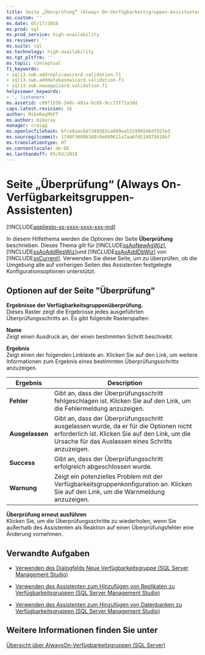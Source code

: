 ```yaml
---
title: Seite „Überprüfung“ (Always On-Verfügbarkeitsgruppen-Assistenten) | Microsoft-Dokumentation
ms.custom: ''
ms.date: 05/17/2016
ms.prod: sql
ms.prod_service: high-availability
ms.reviewer: ''
ms.suite: sql
ms.technology: high-availability
ms.tgt_pltfrm: ''
ms.topic: conceptual
f1_keywords:
- sql13.swb.addreplicawizard.validation.f1
- sql13.swb.adddatabasewizard.validation.f1
- sql13.swb.newagwizard.validation.f1
helpviewer_keywords:
- ', listeners'
ms.assetid: c8971556-240c-491a-bc86-9cc72f71a3dd
caps.latest.revision: 16
author: MikeRayMSFT
ms.author: mikeray
manager: craigg
ms.openlocfilehash: bfce0aacbd7349263ca699ea532998546df92fe3
ms.sourcegitcommit: 1740f3090b168c0e809611a7aa6fd514075616bf
ms.translationtype: HT
ms.contentlocale: de-DE
ms.lasthandoff: 05/03/2018
---
```

# <a name="validation-page-always-on-availability-group-wizards"></a>Seite „Überprüfung“ (Always On-Verfügbarkeitsgruppen-Assistenten)
[!INCLUDE[appliesto-ss-xxxx-xxxx-xxx-md](../../../includes/appliesto-ss-xxxx-xxxx-xxx-md.md)]

  
    
  In diesem Hilfethema werden die Optionen der Seite **Überprüfung** beschrieben. Dieses Thema gilt für [!INCLUDE[ssAoNewAgWiz](../../../includes/ssaonewagwiz-md.md)], [!INCLUDE[ssAoAddRepWiz](../../../includes/ssaoaddrepwiz-md.md)]und [!INCLUDE[ssAoAddDbWiz](../../../includes/ssaoadddbwiz-md.md)] von [!INCLUDE[ssCurrent](../../../includes/sscurrent-md.md)]. Verwenden Sie diese Seite, um zu überprüfen, ob die Umgebung alle auf vorherigen Seiten des Assistenten festgelegte Konfigurationsoptionen unterstützt.  
  
##  <a name="PageOptions"></a> Optionen auf der Seite "Überprüfung"  
 **Ergebnisse der Verfügbarkeitsgruppenüberprüfung.**  
 Dieses Raster zeigt die Ergebnisse jedes ausgeführten Überprüfungsschritts an. Es gibt folgende Rasterspalten:  
  
 **Name**  
 Zeigt einen Ausdruck an, der einen bestimmten Schritt beschreibt.  
  
 **Ergebnis**  
 Zeigt einen der folgenden Linktexte an. Klicken Sie auf den Link, um weitere Informationen zum Ergebnis eines bestimmten Überprüfungsschritts anzuzeigen.  
  
|Ergebnis|Description|  
|------------|-----------------|  
|**Fehler**|Gibt an, dass der Überprüfungsschritt fehlgeschlagen ist. Klicken Sie auf den Link, um die Fehlermeldung anzuzeigen.|  
|**Ausgelassen**|Gibt an, dass der Überprüfungsschritt ausgelassen wurde, da er für die Optionen nicht erforderlich ist. Klicken Sie auf den Link, um die Ursache für das Auslassen eines Schritts anzuzeigen.|  
|**Success**|Gibt an, dass der Überprüfungsschritt erfolgreich abgeschlossen wurde.|  
|**Warnung**|Zeigt ein potenzielles Problem mit der Verfügbarkeitsgruppenkonfiguration an.  Klicken Sie auf den Link, um die Warnmeldung anzuzeigen.|  
  
 **Überprüfung erneut ausführen**  
 Klicken Sie, um die Überprüfungsschritte zu wiederholen, wenn Sie außerhalb des Assistenten als Reaktion auf einen Überprüfungsfehler eine Änderung vornehmen.  
  
##  <a name="RelatedTasks"></a> Verwandte Aufgaben  
  
-   [Verwenden des Dialogfelds Neue Verfügbarkeitsgruppe &#40;SQL Server Management Studio&#41;](../../../database-engine/availability-groups/windows/use-the-new-availability-group-dialog-box-sql-server-management-studio.md)  
  
-   [Verwenden des Assistenten zum Hinzufügen von Replikaten zu Verfügbarkeitsgruppen &#40;SQL Server Management Studio&#41;](../../../database-engine/availability-groups/windows/use-the-add-replica-to-availability-group-wizard-sql-server-management-studio.md)  
  
-   [Verwenden des Assistenten zum Hinzufügen von Datenbanken zu Verfügbarkeitsgruppen &#40;SQL Server Management Studio&#41;](../../../database-engine/availability-groups/windows/availability-group-add-database-to-group-wizard.md)  
  
  
## <a name="see-also"></a>Weitere Informationen finden Sie unter  
 [Übersicht über AlwaysOn-Verfügbarkeitsgruppen &#40;SQL Server&#41;](../../../database-engine/availability-groups/windows/overview-of-always-on-availability-groups-sql-server.md)  
  
  
